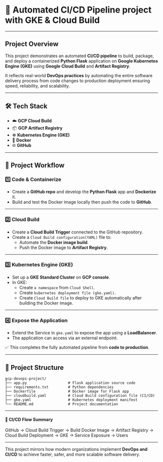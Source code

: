 # 🚀 Automated CI/CD Pipeline project with GKE & Cloud Build

---

## Project Overview

This project demonstrates an automated **CI/CD pipeline** to build, package, and deploy a containerized **Python Flask** application on **Google Kubernetes Engine (GKE)** using **Google Cloud Build** and **Artifact Registry**.

It reflects real-world **DevOps practices** by automating the entire software delivery process from code changes to production deployment ensuring speed, reliability, and scalability.

---

## 🛠 Tech Stack

- ☁️ **GCP Cloud Build**
- 📦 **GCP Artifact Registry**
- ☸️ **Kubernetes Engine (GKE)**
- 🐳 **Docker**
- 🌐 **GitHub**

---

## 🔗 Project Workflow

### 1️⃣ Code & Containerize
- Create a **GitHub repo** and develop the **Python Flask** app and **Dockerize** it.
- Build and test the Docker image locally then push the code to **GitHub**.

---

### 2️⃣ Cloud Build 
- Create a **Cloud Build Trigger** connected to the GitHub repository.
- Create a `Cloud Build configuration(YAML)` file to:
  - Automate the **Docker image build**.
  - Push the Docker image to **Artifact Registry**.

---

### 3️⃣ Kubernetes Engine (GKE)
- Set up a **GKE Standard Cluster** on **GCP console**.
- In GKE:
  - Create `a namespace` from `Cloud Shell`.
  - Create `kubernetes deployment file (gke.yaml)`.
  - Create `Cloud Build file` to deploy to GKE automatically after building the Docker image.

---

### 4️⃣ Expose the Application
- Extend the Service in `gke.yaml` to expose the app using a **LoadBalancer**.
- The application can access via an external endpoint.

✅ This completes the fully automated pipeline from **code to production**.

---

## 🔗 Project Structure
```
gcp-devops-project/
├── app.py                   # Flask application source code
├── requirements.txt         # Python dependencies
├── Dockerfile               # Docker image for Flask app
├── cloudbuild.yaml          # Cloud Build configuration file (CI/CD)
├── gke.yaml                 # Kubernetes deployment manifest
└── README.md                # Project documentation
```
---

#### 🔄 CI/CD Flow Summary

GitHub → Cloud Build Trigger → Build Docker Image → Artifact Registry → Cloud Build Deployment → GKE → Service Exposure → Users

---
This project mirrors how modern organizations implement **DevOps and CI/CD** to achieve faster, safer, and more scalable software delivery.
